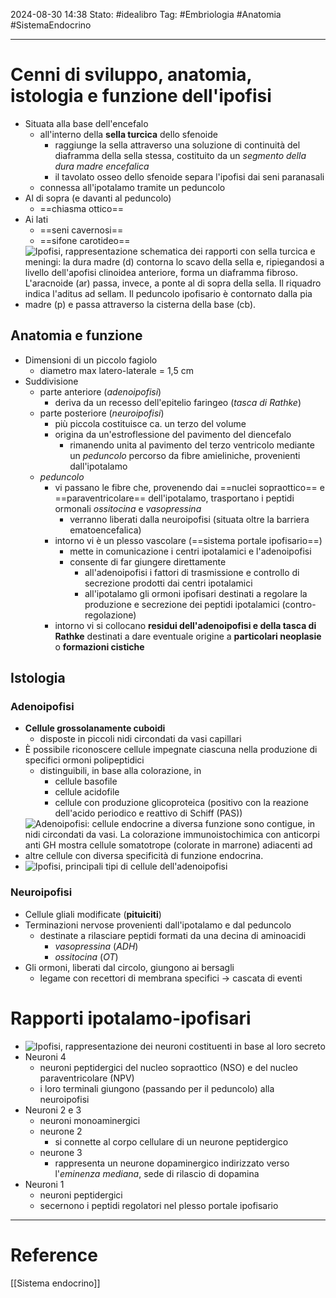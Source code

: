 2024-08-30 14:38
Stato: #idealibro 
Tag: #Embriologia #Anatomia #SistemaEndocrino 

---
# Cenni di sviluppo, anatomia, istologia e funzione dell'ipofisi
- Situata alla base dell'encefalo
	- all'interno della **sella turcica** dello sfenoide
		- raggiunge la sella attraverso una soluzione di continuità del diaframma della sella stessa, costituito da un *segmento della dura madre encefalica*
		- il tavolato osseo dello sfenoide separa l'ipofisi dai seni paranasali
	- connessa all'ipotalamo tramite un peduncolo
- Al di sopra (e davanti al peduncolo)
	- ==chiasma ottico==
- Ai lati
	- ==seni cavernosi==
	- ==sifone carotideo==
- ![Ipofisi, rappresentazione schematica dei rapporti con sella turcica e meningi: la dura madre (d) contorna lo scavo della sella e, ripiegandosi a livello dell'apofisi clinoidea anteriore, forma un diaframma fibroso. L'aracnoide (ar) passa, invece, a ponte al di sopra della sella. Il riquadro indica l'*aditus ad sellam*. Il peduncolo ipofisario è contornato dalla pia madre (p) e passa attraverso la cisterna della base (cb).](https://i.imgur.com/hI9e0MW.png)
## Anatomia e funzione
- Dimensioni di un piccolo fagiolo
	- diametro max latero-laterale = 1,5 cm
- Suddivisione
	- parte anteriore (*adenoipofisi*)
		- deriva da un recesso dell'epitelio faringeo (*tasca di Rathke*)
	- parte posteriore (*neuroipofisi*)
		- più piccola costituisce ca. un terzo del volume
		- origina da un'estroflessione del pavimento del diencefalo
			- rimanendo unita al pavimento del terzo ventricolo mediante un *peduncolo* percorso da fibre amieliniche, provenienti dall'ipotalamo
	- *peduncolo*
		- vi passano le fibre che, provenendo dai ==nuclei sopraottico== e ==paraventricolare== dell'ipotalamo, trasportano i peptidi ormonali *ossitocina* e *vasopressina*
			- verranno liberati dalla neuroipofisi (situata oltre la barriera ematoencefalica)
		- intorno vi è un plesso vascolare (==sistema portale ipofisario==)
			- mette in comunicazione i centri ipotalamici e l'adenoipofisi
			- consente di far giungere direttamente
				- all'adenoipofisi i fattori di trasmissione e controllo di secrezione prodotti dai centri ipotalamici
				- all'ipotalamo gli ormoni ipofisari destinati a regolare la produzione e secrezione dei peptidi ipotalamici (contro-regolazione)
		- intorno vi si collocano **residui dell'adenoipofisi e della tasca di Rathke** destinati a dare eventuale origine a **particolari neoplasie** o **formazioni cistiche**
## Istologia
### Adenoipofisi
- **Cellule grossolanamente cuboidi**
	- disposte in piccoli nidi circondati da vasi capillari
- È possibile riconoscere cellule impegnate ciascuna nella produzione di specifici ormoni polipeptidici
	- distinguibili, in base alla colorazione, in
		- cellule basofile
		- cellule acidofile
		- cellule con produzione glicoproteica (positivo con la reazione dell'acido periodico e reattivo di Schiff (PAS))
- ![Adenoipofisi: cellule endocrine a diversa funzione sono contigue, in nidi circondati da vasi. La colorazione immunoistochimica con anticorpi anti GH mostra cellule somatotrope (colorate in marrone) adiacenti ad altre cellule con diversa specificità di funzione endocrina.](https://i.imgur.com/tdjmxwA.png)
- ![Ipofisi, principali tipi di cellule dell'adenoipofisi](https://i.imgur.com/WbmCSIG.png)
### Neuroipofisi
- Cellule gliali modificate (**pituiciti**)
- Terminazioni nervose provenienti dall'ipotalamo e dal peduncolo
	- destinate a rilasciare peptidi formati da una decina di aminoacidi
		- *vasopressina* (*ADH*)
		- *ossitocina* (*OT*)
- Gli ormoni, liberati dal circolo, giungono ai bersagli
	- legame con recettori di membrana specifici → cascata di eventi
# Rapporti ipotalamo-ipofisari
- ![Ipofisi, rappresentazione dei neuroni costituenti in base al loro secreto](https://i.imgur.com/vLcKEEV.png)
- Neuroni 4
	- neuroni peptidergici del nucleo sopraottico (NSO) e del nucleo paraventricolare (NPV)
	- i loro terminali giungono (passando per il peduncolo) alla neuroipofisi
- Neuroni 2 e 3
	- neuroni monoaminergici
	- neurone 2
		- si connette al corpo cellulare di un neurone peptidergico
	- neurone 3
		- rappresenta un neurone dopaminergico indirizzato verso l'*eminenza mediana*, sede di rilascio di dopamina
- Neuroni 1
	- neuroni peptidergici
	- secernono i peptidi regolatori nel plesso portale ipofisario







---
# Reference
[[Sistema endocrino]]